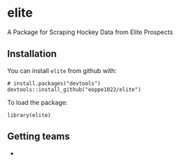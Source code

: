 # elite
A Package for Scraping Hockey Data from Elite Prospects

## Installation
You can install `elite` from github with:
```
# install.packages("devtools")
devtools::install_github("eoppe1022/elite")
```

To load the package:
```
library(elite)
```

## Getting teams
- 


